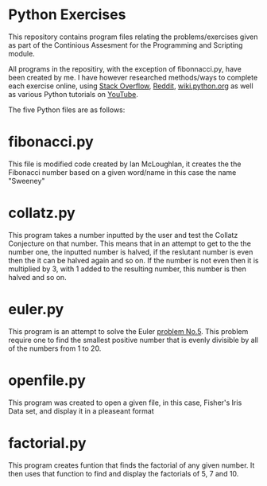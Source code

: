 Python Exercises
==================
This repository contains program files relating the problems/exercises given as part of 
the Continious Assesment for the Programming and Scripting module. 

All programs in the repositiry, with the exception of fibonnacci.py, have been created by me. I have however researched methods/ways to complete each exercise online, using [Stack Overflow](https://stackoverflow.com/), [Reddit](https://www.reddit.com/r/Python/), [wiki.python.org](https://wiki.python.org/moin/) as well as various Python tutorials on [YouTube](youtube.com). 



The five Python files are as follows:
  # fibonacci.py   
  This file is modified code created by Ian McLoughlan, it creates the the Fibonacci number based on a given word/name in this case the name "Sweeney"
  # collatz.py
  This program takes a number inputted by the user and test the Collatz Conjecture on that number. This means that in an attempt to get to the the number one, the inputted number is halved, if the reslutant number is even then the it can be halved again and so on. If the number is not even then it is multiplied by 3, with 1 added to the resulting number, this number is then halved and so on. 
  # euler.py
  This program is an attempt to solve the Euler [problem No.5](https://projecteuler.net/problem=5). This problem require one to find the smallest positive number that is evenly divisible by all of the numbers from 1 to 20. 
  # openfile.py
  This program was created to open a given file, in this case, Fisher's Iris Data set, and display it in a pleaseant format 
  # factorial.py
  This program creates funtion that finds the factorial of any given number. It then uses that function to find  and display the factorials of 5, 7 and 10. 
  
